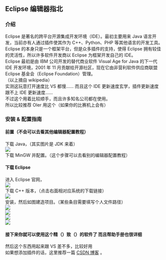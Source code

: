## Eclipse 编辑器指北

### 介绍

Eclipse 是著名的跨平台开源集成开发环境（IDE）。最初主要用来 Java 语言开发，当前亦有人通过插件使其作为 C++、Python、PHP 等其他语言的开发工具。  
Eclipse 的本身只是一个框架平台，但是众多插件的支持，使得 Eclipse 拥有较佳的灵活性，所以许多软件开发商以 Eclipse 为框架开发自己的 IDE。  
Eclipse 最初是由 IBM 公司开发的替代商业软件 Visual Age for Java 的下一代 IDE 开发环境，2001 年 11 月贡献给开源社区，现在它由非营利软件供应商联盟 Eclipse 基金会（Eclipse Foundation）管理。  
（以上摘自 wikipedia）  
实测这玩意打开速度比 VS 都慢……
而且这个 IDE 更新速度玄学，插件更新速度跟不上 IDE 更新速度……  
不过这个用着比较顺手，而且许多知名公司都在使用。  
所以比较推荐 OIer 用这个（如果你的比赛机上会有）

### 安装 & 配置指南

#### 前置（不会可以去看其他编辑器配置教程）

下载 Java，（其实图片是 JDK 来着）  
![](./images/eclipse1.jpg)  
下载 MinGW 并配置。（这个步骤可以去看别的编辑器配置教程）

#### 下载 Eclipse

进入 Eclipse 官网，  
![](./images/eclipse2.jpg)  
下载 C++ 版本，（点击右面相对应系统的下载链接）  
![](./images/eclipse3.jpg)  
安装，然后如图建造项目。（某些条目需要填写个人文件路径）  
![](./images/eclipse4.jpg)  
![](./images/eclipse5.jpg)  
![](./images/eclipse6.jpg)  
![](./images/eclipse7.jpg)

#### 接下来你就可以使用这个精（）致（）的软件了 而且帮助手册也很详细

然后这个东西用起来跟 VS 差不多，比较好用  
如果想添加插件的话，这里推荐一篇 [CSDN 博客](https://blog.csdn.net/csdnnews/article/details/78495979) 。
